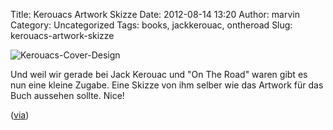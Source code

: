 Title: Kerouacs Artwork Skizze
Date: 2012-08-14 13:20
Author: marvin
Category: Uncategorized
Tags: books, jackkerouac, ontheroad
Slug: kerouacs-artwork-skizze

![Kerouacs-Cover-Design]({filename}/images/Kerouacs-Cover-Design.jpeg)

Und weil wir gerade bei Jack Kerouac und "On The Road" waren gibt es nun
eine kleine Zugabe. Eine Skizze von ihm selber wie das Artwork für das
Buch aussehen sollte. Nice!

([via](http://twentytwowords.com/2012/08/13/jack-kerouacs-design-for-the-cover-of-on-the-road/))

